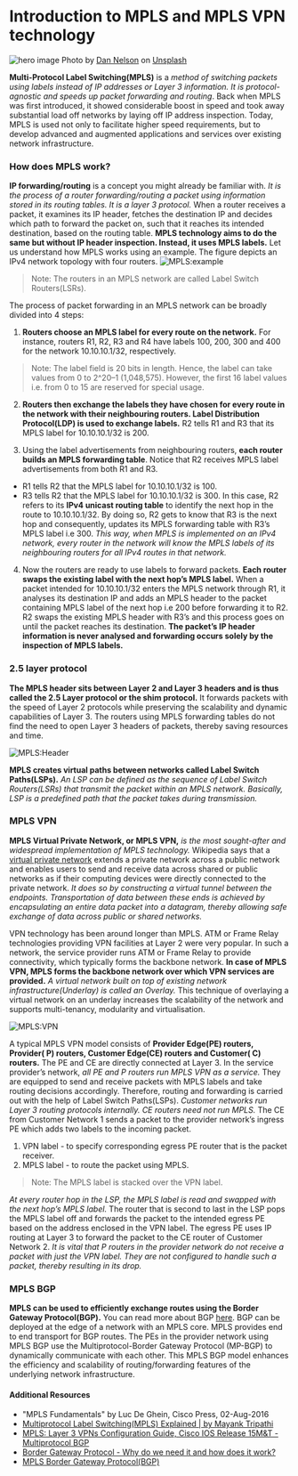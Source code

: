 # Introduction to MPLS and MPLS VPN technology

![hero image](/engineering-education/articles/mpls-and-mpls-vpn/hero.jpg)
Photo by [Dan Nelson](https://unsplash.com/@danny144?utm_source=unsplash&amp;utm_medium=referral&amp;utm_content=creditCopyText) on [Unsplash](https://unsplash.com/s/photos/mpls-vpn?utm_source=unsplash&amp;utm_medium=referral&amp;utm_content=creditCopyText)

**Multi-Protocol Label Switching(MPLS)** is a *method of switching packets using labels instead of IP addresses or Layer 3 information. It is protocol-agnostic and speeds up packet forwarding and routing*. Back when MPLS was first introduced, it showed considerable boost in speed and took away substantial load off networks by laying off IP address inspection. Today, MPLS is used not only to facilitate higher speed requirements, but to develop advanced and augmented applications and services over existing network infrastructure.

### How does MPLS work?
**IP forwarding/routing** is a concept you might already be familiar with. *It is the process of a router forwarding/routing a packet using information stored in its routing tables. It is a layer 3 protocol.*
When a router receives a packet, it examines its IP header, fetches the destination IP and decides which path to forward the packet on, such that it reaches its intended destination, based on the routing table. **MPLS technology aims to do the same but without IP header inspection. Instead, it uses MPLS labels.**
Let us understand how MPLS works using an example. The figure depicts an IPv4 network topology with four routers.
![MPLS:example](/engineering-education/articles/mpls-and-mpls-vpn/mpls.jpg)

> Note: The routers in an MPLS network are called Label Switch Routers(LSRs).

The process of packet forwarding in an MPLS network can be broadly divided into 4 steps:
1. **Routers choose an MPLS label for every route on the network.** For instance, routers R1, R2, R3 and R4 have labels 100, 200, 300 and 400 for the network 10.10.10.1/32, respectively.
>Note: The label field is 20 bits in length. Hence, the label can take values from 0 to 2^20–1 (1,048,575). However, the first 16 label values i.e. from 0 to 15 are reserved for special usage.

2. **Routers then exchange the labels they have chosen for every route in the network with their neighbouring routers. Label Distribution Protocol(LDP) is used to exchange labels.** R2 tells R1 and R3 that its MPLS label for 10.10.10.1/32 is 200.

3. Using the label advertisements from neighbouring routers, **each router builds an MPLS forwarding table**. Notice that R2 receives MPLS label advertisements from both R1 and R3.  
- R1 tells R2 that the MPLS label for 10.10.10.1/32 is 100.
- R3 tells R2 that the MPLS label for 10.10.10.1/32 is 300.
In this case, R2 refers to its **IPv4 unicast routing table** to identify the next hop in the route to 10.10.10.1/32. By doing so, R2 gets to know that R3 is the next hop and consequently, updates its MPLS forwarding table with R3’s MPLS label i.e 300. *This way, when MPLS is implemented on an IPv4 network, every router in the network will know the MPLS labels of its neighbouring routers for all IPv4 routes in that network.*

4. Now the routers are ready to use labels to forward packets. **Each router swaps the existing label with the next hop’s MPLS label.** When a packet intended for 10.10.10.1/32 enters the MPLS network through R1, it analyses its destination IP and adds an MPLS header to the packet containing MPLS label of the next hop i.e 200 before forwarding it to R2. R2 swaps the existing MPLS header with R3’s and this process goes on until the packet reaches its destination. **The packet’s IP header information is never analysed and forwarding occurs solely by the inspection of MPLS labels.**


### 2.5 layer protocol
**The MPLS header sits between Layer 2 and Layer 3 headers and is thus called the 2.5 Layer protocol or the shim protocol.** It forwards packets with the speed of Layer 2 protocols while preserving the scalability and dynamic capabilities of Layer 3. The routers using MPLS forwarding tables do not find the need to open Layer 3 headers of packets, thereby saving resources and time.  

![MPLS:Header](/engineering-education/articles/mpls-and-mpls-vpn/mplsHeader.jpg)

**MPLS creates virtual paths between networks called Label Switch Paths(LSPs).** *An LSP can be defined as the sequence of Label Switch Routers(LSRs) that transmit the packet within an MPLS network. Basically, LSP is a predefined path that the packet takes during transmission.*

### MPLS VPN
**MPLS Virtual Private Network, or MPLS VPN,** *is the most sought-after and widespread implementation of MPLS technology.* Wikipedia says that a [virtual private network](https://en.wikipedia.org/wiki/Virtual_private_network) extends a private network across a public network and enables users to send and receive data across shared or public networks as if their computing devices were directly connected to the private network. *It does so by constructing a virtual tunnel between the endpoints. Transportation of data between these ends is achieved by encapsulating an entire data packet into a datagram, thereby allowing safe exchange of data across public or shared networks.*

VPN technology has been around longer than MPLS. ATM or Frame Relay technologies providing VPN facilities at Layer 2 were very popular. In such a network, the service provider runs ATM or Frame Relay to provide connectivity, which typically forms the backbone network. **In case of MPLS VPN, MPLS forms the backbone network over which VPN services are provided.** *A virtual network built on top of existing network infrastructure(Underlay) is called an Overlay.* This technique of overlaying a virtual network on an underlay increases the scalability of the network and supports multi-tenancy, modularity and virtualisation.

![MPLS:VPN](/engineering-education/articles/mpls-and-mpls-vpn/mplsVPN.jpg)

A typical MPLS VPN model consists of **Provider Edge(PE) routers, Provider( P) routers, Customer Edge(CE) routers and Customer( C) routers.** The PE and CE are directly connected at Layer 3. In the service provider’s network, *all PE and P routers run MPLS VPN as a service.* They are equipped to send and receive packets with MPLS labels and take routing decisions accordingly. Therefore, routing and forwarding is carried out with the help of Label Switch Paths(LSPs). *Customer networks run Layer 3 routing protocols internally. CE routers need not run MPLS.*
The CE from Customer Network 1 sends a packet to the provider network’s ingress PE which adds two labels to the incoming packet.
1. VPN label - to specify corresponding egress PE router that is the packet receiver.
2. MPLS label - to route the packet using MPLS.

> Note: The MPLS label is stacked over the VPN label.

*At every router hop in the LSP, the MPLS label is read and swapped with the next hop’s MPLS label.* The router that is second to last in the LSP pops the MPLS label off and forwards the packet to the intended egress PE based on the address enclosed in the VPN label. The egress PE uses IP routing at Layer 3 to forward the packet to the CE router of Customer Network 2.  *It is vital that P routers in the provider network do not receive a packet with just the VPN label. They are not configured to handle such a packet, thereby resulting in its drop.*

### MPLS BGP
**MPLS can be used to efficiently exchange routes using the Border Gateway Protocol(BGP).** You can read more about BGP [here](https://www.section.io/engineering-education/border-gateway-protocol/). BGP can be deployed at the edge of a network with an MPLS core. MPLS provides end to end transport for BGP routes. The PEs in the provider network using MPLS BGP use the Multiprotocol-Border Gateway Protocol (MP-BGP) to dynamically communicate with each other. This MPLS BGP model enhances the efficiency and scalability of routing/forwarding features of the underlying network infrastructure.


#### Additional Resources

- "MPLS Fundamentals" by Luc De Ghein, Cisco Press, 02-Aug-2016
- [Multiprotocol Label Switching(MPLS) Explained | by Mayank Tripathi](https://towardsdatascience.com/multiprotocol-label-switching-mpls-explained-aac04f3c6e94)
- [MPLS: Layer 3 VPNs Configuration Guide, Cisco IOS Release 15M&T - Multiprotocol BGP](https://www.cisco.com/c/en/us/td/docs/ios-xml/ios/mp_l3_vpns/configuration/15-mt/mp-l3-vpns-15-mt-book/mp-bgp-mpls-vpn.html)
- [Border Gateway Protocol - Why do we need it and how does it work?](https://www.section.io/engineering-education/border-gateway-protocol/)
- [MPLS Border Gateway Protocol(BGP)](https://www.mplsinfo.org/border-gateway-protocol-bgp.html)
